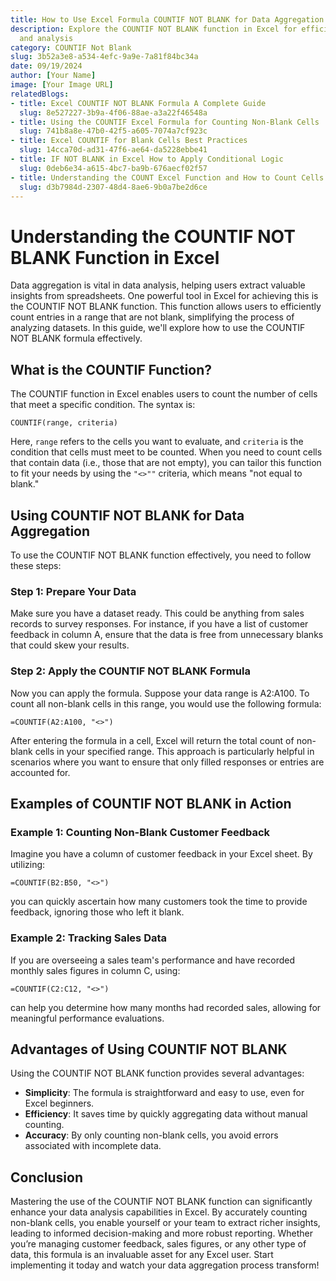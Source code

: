 ```yaml
---
title: How to Use Excel Formula COUNTIF NOT BLANK for Data Aggregation
description: Explore the COUNTIF NOT BLANK function in Excel for efficient data aggregation
  and analysis
category: COUNTIF Not Blank
slug: 3b52a3e8-a534-4efc-9a9e-7a81f84bc34a
date: 09/19/2024
author: [Your Name]
image: [Your Image URL]
relatedBlogs:
- title: Excel COUNTIF NOT BLANK Formula A Complete Guide
  slug: 8e527227-3b9a-4f06-88ae-a3a22f46548a
- title: Using the COUNTIF Excel Formula for Counting Non-Blank Cells
  slug: 741b8a8e-47b0-42f5-a605-7074a7cf923c
- title: Excel COUNTIF for Blank Cells Best Practices
  slug: 14cca70d-ad31-47f6-ae64-da5228ebbe41
- title: IF NOT BLANK in Excel How to Apply Conditional Logic
  slug: 0deb6e34-a615-4bc7-ba9b-676aecf02f57
- title: Understanding the COUNT Excel Function and How to Count Cells in a Range
  slug: d3b7984d-2307-48d4-8ae6-9b0a7be2d6ce
---
```


# Understanding the COUNTIF NOT BLANK Function in Excel

Data aggregation is vital in data analysis, helping users extract valuable insights from spreadsheets. One powerful tool in Excel for achieving this is the COUNTIF NOT BLANK function. This function allows users to efficiently count entries in a range that are not blank, simplifying the process of analyzing datasets. In this guide, we'll explore how to use the COUNTIF NOT BLANK formula effectively.

## What is the COUNTIF Function?

The COUNTIF function in Excel enables users to count the number of cells that meet a specific condition. The syntax is:

```excel
COUNTIF(range, criteria)
```

Here, `range` refers to the cells you want to evaluate, and `criteria` is the condition that cells must meet to be counted. When you need to count cells that contain data (i.e., those that are not empty), you can tailor this function to fit your needs by using the `"<>""` criteria, which means "not equal to blank."

## Using COUNTIF NOT BLANK for Data Aggregation

To use the COUNTIF NOT BLANK function effectively, you need to follow these steps: 

### Step 1: Prepare Your Data

Make sure you have a dataset ready. This could be anything from sales records to survey responses. For instance, if you have a list of customer feedback in column A, ensure that the data is free from unnecessary blanks that could skew your results.

### Step 2: Apply the COUNTIF NOT BLANK Formula

Now you can apply the formula. Suppose your data range is A2:A100. To count all non-blank cells in this range, you would use the following formula:

```excel
=COUNTIF(A2:A100, "<>")
```

After entering the formula in a cell, Excel will return the total count of non-blank cells in your specified range. This approach is particularly helpful in scenarios where you want to ensure that only filled responses or entries are accounted for.

## Examples of COUNTIF NOT BLANK in Action

### Example 1: Counting Non-Blank Customer Feedback

Imagine you have a column of customer feedback in your Excel sheet. By utilizing:

```excel
=COUNTIF(B2:B50, "<>")
```

you can quickly ascertain how many customers took the time to provide feedback, ignoring those who left it blank.

### Example 2: Tracking Sales Data

If you are overseeing a sales team's performance and have recorded monthly sales figures in column C, using:

```excel
=COUNTIF(C2:C12, "<>")
```

can help you determine how many months had recorded sales, allowing for meaningful performance evaluations.

## Advantages of Using COUNTIF NOT BLANK

Using the COUNTIF NOT BLANK function provides several advantages:
- **Simplicity**: The formula is straightforward and easy to use, even for Excel beginners.
- **Efficiency**: It saves time by quickly aggregating data without manual counting.
- **Accuracy**: By only counting non-blank cells, you avoid errors associated with incomplete data.

## Conclusion

Mastering the use of the COUNTIF NOT BLANK function can significantly enhance your data analysis capabilities in Excel. By accurately counting non-blank cells, you enable yourself or your team to extract richer insights, leading to informed decision-making and more robust reporting. Whether you’re managing customer feedback, sales figures, or any other type of data, this formula is an invaluable asset for any Excel user. Start implementing it today and watch your data aggregation process transform!